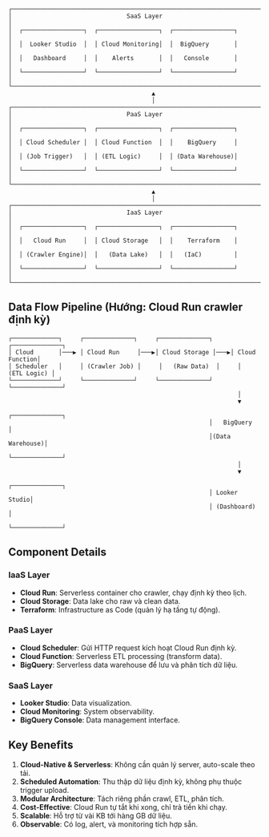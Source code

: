 <!-- Kiến trúc Cloud-Native Real Estate Data Crawler -->

<!-- Sơ đồ kiến trúc tổng thể -->

```
┌─────────────────────────────────────────────────────────────────────────────────┐
│                                SaaS Layer                                       │
│  ┌─────────────────┐  ┌─────────────────┐  ┌─────────────────┐                  │
│  │  Looker Studio  │  │ Cloud Monitoring│  │  BigQuery       │                  │
│  │   Dashboard     │  │    Alerts       │  │   Console       │                  │
│  └─────────────────┘  └─────────────────┘  └─────────────────┘                  │
└─────────────────────────────────────────────────────────────────────────────────┘
                                        ▲
                                        │
┌─────────────────────────────────────────────────────────────────────────────────┐
│                                PaaS Layer                                       │
│  ┌─────────────────┐  ┌─────────────────┐  ┌─────────────────┐                  │
│  │ Cloud Scheduler │  │ Cloud Function  │  │    BigQuery     │                  │
│  │ (Job Trigger)   │  │ (ETL Logic)     │  │ (Data Warehouse)│                  │
│  └─────────────────┘  └─────────────────┘  └─────────────────┘                  │
└─────────────────────────────────────────────────────────────────────────────────┘
                                        ▲
                                        │
┌─────────────────────────────────────────────────────────────────────────────────┐
│                                IaaS Layer                                       │
│  ┌─────────────────┐  ┌─────────────────┐  ┌─────────────────┐                  │
│  │   Cloud Run     │  │ Cloud Storage   │  │    Terraform    │                  │
│  │ (Crawler Engine)│  │   (Data Lake)   │  │   (IaC)         │                  │
│  └─────────────────┘  └─────────────────┘  └─────────────────┘                  │
└─────────────────────────────────────────────────────────────────────────────────┘
```

##  Data Flow Pipeline (Hướng: Cloud Run crawler định kỳ)

```
┌─────────────┐     ┌──────────────┐     ┌──────────────┐     ┌──────────────┐
│ Cloud       │───▶ │ Cloud Run     │───▶│ Cloud Storage │───▶│ Cloud Function│
│ Scheduler   │     │ (Crawler Job) │     │   (Raw Data)  │     │   (ETL Logic) │
└─────────────┘     └──────────────┘     └──────────────┘     └──────────────┘
                                                                │
                                                                ▼
                                                        ┌──────────────┐
                                                        │   BigQuery    │
                                                        │(Data Warehouse)│
                                                        └──────────────┘
                                                                │
                                                                ▼
                                                        ┌──────────────┐
                                                        │ Looker Studio│
                                                        │ (Dashboard)  │
                                                        └──────────────┘
```

##  Component Details

###  IaaS Layer
- **Cloud Run**: Serverless container cho crawler, chạy định kỳ theo lịch.
- **Cloud Storage**: Data lake cho raw và clean data.
- **Terraform**: Infrastructure as Code (quản lý hạ tầng tự động).

###  PaaS Layer  
- **Cloud Scheduler**: Gửi HTTP request kích hoạt Cloud Run định kỳ.
- **Cloud Function**: Serverless ETL processing (transform data).
- **BigQuery**: Serverless data warehouse để lưu và phân tích dữ liệu.

###  SaaS Layer
- **Looker Studio**: Data visualization.
- **Cloud Monitoring**: System observability.
- **BigQuery Console**: Data management interface.

##  Key Benefits

1. **Cloud-Native & Serverless**: Không cần quản lý server, auto-scale theo tải.  
2. **Scheduled Automation**: Thu thập dữ liệu định kỳ, không phụ thuộc trigger upload.  
3. **Modular Architecture**: Tách riêng phần crawl, ETL, phân tích.  
4. **Cost-Effective**: Cloud Run tự tắt khi xong, chỉ trả tiền khi chạy.  
5. **Scalable**: Hỗ trợ từ vài KB tới hàng GB dữ liệu.  
6. **Observable**: Có log, alert, và monitoring tích hợp sẵn.  
